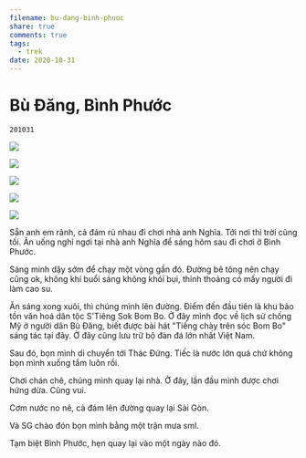 ```yaml
---
filename: bu-dang-binh-phuoc
share: true
comments: true
tags:
  - trek
date: 2020-10-31
---
```

# Bù Đăng, Bình Phước

`201031`

![](https://i.imgur.com/xMY85Sf.png)

![](https://i.imgur.com/hy52EjS.png)

![](https://i.imgur.com/V5DdS0b.png)

![](https://i.imgur.com/gOTaJX0.jpg)

![](https://i.imgur.com/JlXUCMF.png)

Sẵn anh em rảnh, cả đám rủ nhau đi chơi nhà anh Nghĩa. Tới nơi thì trời cũng tối. Ăn uống nghỉ ngơi tại nhà anh Nghĩa để sáng hôm sau đi chơi ở Bình Phước.

Sáng minh dậy sớm để chạy một vòng gần đó. Đường bê tông nên chạy cũng ok, không khí buổi sáng không khói bụi, thỉnh thoảng có mấy người đi làm cao su.

Ăn sáng xong xuôi, thì chúng mình lên đường. Điểm đến đầu tiên là khu bảo tồn văn hoá dân tộc S'Tiêng Sok Bom Bo. Ở đây mình đọc về lịch sử chống Mỹ ở người dân Bù Đăng, biết được bài hát "Tiếng chày trên sóc Bom Bo" sáng tác tại đây. Ở đây cũng lưu trữ bộ đàn đá lớn nhất Việt Nam.

Sau đó, bọn mình di chuyển tới Thác Đứng. Tiếc là nước lớn quá chứ không bọn mình xuống tắm luôn rồi.

Chơi chán chê, chúng mình quay lại nhà. Ở đây, lần đầu mình được chơi hứng dừa. Cũng vui.

Cơm nước no nê, cả đám lên đường quay lại Sài Gòn.

Và SG chào đón bọn mình bằng một trận mưa sml.

Tạm biệt Bình Phước, hẹn quay lại vào một ngày nào đó.